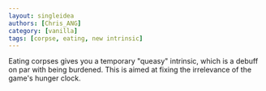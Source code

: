 ```yaml
---
layout: singleidea
authors: [Chris_ANG]
category: [vanilla]
tags: [corpse, eating, new intrinsic]
---
```

Eating corpses gives you a temporary "queasy" intrinsic, which is a debuff on par with being burdened. This is aimed at fixing the irrelevance of the game's hunger clock.
